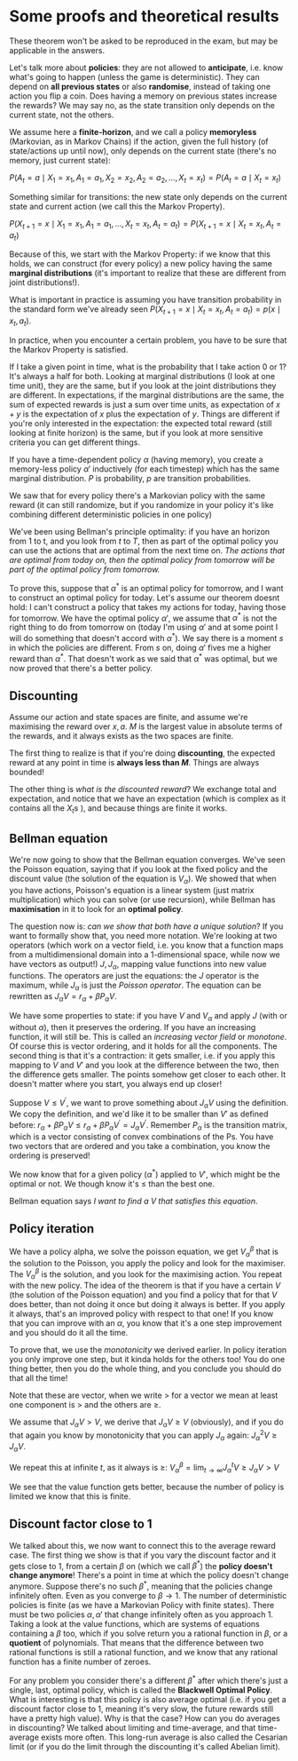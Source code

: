 # Some proofs and theoretical results

These theorem won't be asked to be reproduced in the exam, but may be applicable in the answers.

Let's talk more about **policies**: they are not allowed to **anticipate**, i.e. know what's going to happen (unless the game is deterministic). They can depend on **all previous states** or also **randomise**, instead of taking one action you flip a coin. Does having a memory on previous states increase the rewards? We may say no, as the state transition only depends on the current state, not the others. 

We assume here a **finite-horizon**, and we call a policy **memoryless** (Markovian, as in Markov Chains) if the action, given the full history (of state/actions up until now), only depends on the current state (there's no memory, just current state):

$P\left(A_{t}=a \mid X_{1}=x_{1}, A_{1}=a_{1}, X_{2}=x_{2}, A_{2}=a_{2}, \ldots, X_{t}=x_{t}\right)=P\left(A_{t}=a \mid X_{t}=x_{t}\right)$

Something similar for transitions: the new state only depends on the current state and current action (we call this the Markov Property). 

$P\left(X_{t+1}=x \mid X_{1}=x_{1}, A_{1}=a_{1}, \ldots, X_{t}=x_{t}, A_{t}=a_{t}\right)=P\left(X_{t+1}=x \mid X_{t}=x_{t}, A_{t}=a_{t}\right)$

Because of this, we start with the Markov Property: if we know that this holds, we can construct (for every policy) a new policy having the same **marginal distributions** (it's important to realize that these are different from joint distributions!).

What is important in practice is assuming you have transition probability in the standard form we've already seen $P\left(X_{t+1}=x \mid X_{t}=x_{t}, A_{t}=a_{t}\right)=p\left(x \mid x_{t}, a_{t}\right)$.

In practice, when you encounter a certain problem, you have to be sure that the Markov Property is satisfied.

If I take a given point in time, what is the probability that I take action 0 or 1? It's always a half for both. Looking at marginal distributions (I look at one time unit), they are the same, but if you look at the joint distributions they are different. In expectations, if the marginal distributions are the same, the sum of expected rewards is just a sum over time units, as expectation of $x+y$ is the expectation of $x$ plus the expectation of $y$. Things are different if you're only interested in the expectation: the expected total reward (still looking at finite horizon) is the same, but if you look at more sensitive criteria you can get different things. 

If you have a time-dependent policy $\alpha$ (having memory), you create a memory-less policy $\alpha'$ inductively (for each timestep) which has the same marginal distribution. $P$ is probability, $p$ are transition probabilities. 

We saw that for every policy there's a Markovian policy with the same reward (it can still randomize, but if you randomize in your policy it's like combining different deterministic policies in one policy)

We've been using Bellman's principle optimality: if you have an horizon from 1 to t, and you look from $t$ to $T$, then as part of the optimal policy you can use the actions that are optimal from the next time on. *The actions that are optimal from today on, then the optimal policy from tomorrow will be part of the optimal policy from tomorrow.*

To prove this, suppose that $\alpha^*$ is an optimal policy for tomorrow, and I want to construct an optimal policy for today. Let's assume our theorem doesnt hold: I can't construct a policy that takes my actions for today, having those for tomorrow. We have the optimal policy $\alpha'$, we assume that $\alpha^*$ is not the right thing to do from tomorrow on (today I'm using $\alpha'$ and at some point I will do something that doesn't accord with $\alpha^*$). We say there is a moment $s$ in which the policies are different. From $s$ on, doing $\alpha'$ fives me a higher reward than $\alpha^*$. That doesn't work as we said that $\alpha^*$ was optimal, but we now proved that there's a better policy.

## Discounting

Assume our action and state spaces are finite, and assume we're maximising the reward over $x,a$. $M$ is the largest value in absolute terms of the rewards, and it always exists as the two spaces are finite. 

The first thing to realize is that if you're doing **discounting**, the expected reward at any point in time is **always less than $M$**. Things are always bounded!

The other thing is *what is the discounted reward*? We exchange total and expectation, and notice that we have an expectation (which is complex as it contains all the $X_t$s ), and because things are finite it works. 

## Bellman equation

We're now going to show that the Bellman equation converges. We've seen the Poisson equation, saying that if you look at the fixed policy and the discount value (the solution of the equation is $V_\alpha$). We showed that when you have actions, Poisson's equation is a linear system (just matrix multiplication) which you can solve (or use recursion), while Bellman has **maximisation** in it to look for an **optimal policy**.

The question now is: *can we show that both have a unique solution*? If you want to formally show that, you need more notation. We're looking at two operators (which work on a vector field, i.e. you know that a function maps from a multidimensional domain into a 1-dimensional space, while now we have vectors as output!) $J, J_\alpha$, mapping value functions into new value functions. The operators are just the equations: the $J$ operator is the maximum, while $J_\alpha$ is just the *Poisson operator*. The equation can be rewritten as $J_\alpha V = r_\alpha + \beta P_\alpha V$.

We have some properties to state: if you have $V$ and $V_\alpha$ and apply $J$ (with or without $\alpha$), then it preserves the ordering. If you have an increasing function, it will still be. This is called an *increasing vector field* or *monotone*. Of course this is vector ordering, and it holds for all the components. The second thing is that it's a contraction: it gets smaller, i.e. if you apply this mapping to $V$ and $V'$ and you look at the difference between the two, then the difference gets smaller. The points somehow get closer to each other. It doesn't matter where you start, you always end up closer!

Suppose $V \leq V^{\prime}$, we want to prove something about $J_\alpha V$ using the definition. We copy the definition, and we'd like it to be smaller than $V'$ as defined before: $r_{\alpha}+\beta P_{\alpha} V \leq r_{\alpha}+\beta P_{\alpha} V^{\prime}=J_{\alpha} V^{\prime}$. Remember $P_\alpha$ is the transition matrix, which is a vector consisting of convex combinations of the Ps. You have two vectors that are ordered and you take a combination, you know the ordering is preserved!

We now know that for a given policy ($\alpha^*$) applied to $V'$, which might be the optimal or not. We though know it's $\le$ than the best one. 

Bellman equation says *I want to find a V that satisfies this equation*. 

## Policy iteration

We have a policy alpha, we solve the poisson equation, we get $V_\alpha^\beta$ that is the solution to the Poisson, you apply the policy and look for the maximiser. The $V_\alpha^\beta$ is the solution, and you look for the maximising action. You repeat with the new policy. The idea of the theorem is that if you have a certain $V$ (the solution of the Poisson equation) and you find a policy that for that $V$ does better, than not doing it once but doing it always is better. If you apply it always, that's an improved policy with respect to that one! If you know that you can improve with an $\alpha$, you know that it's a one step improvement and you should do it all the time. 

To prove that, we use the *monotonicity* we derived earlier. In policy iteration you only improve one step, but it kinda holds for the others too! You do one thing better, then you do the whole thing, and you conclude you should do that all the time!

Note that these are vector, when we write $>$ for a vector we mean at least one component is $>$ and the others are $\ge$.

We assume that $J_\alpha V > V$, we derive that $J_\alpha V \ge V$ (obviously), and if you do that again you know by monotonicity that you can apply $J_\alpha$ again: $J_{\alpha}^{2} V \geq J_{\alpha} V$.

We repeat this at infinite $t$, as it always is $\ge$: $V_{\alpha}^{\beta}=\lim _{t \rightarrow \infty} J_{\alpha}^{t} V \geq J_{\alpha} V>V$

We see that the value function gets better, because the number of policy is limited we know that this is finite.

## Discount factor close to 1

We talked about this, we now want to connect this to the average reward case. The first thing we show is that if you vary the discount factor and it gets close to 1, from a certain $\beta$ on (which we call $\beta^*$) the **policy doesn't change anymore**! There's a point in time at which the policy doesn't change anymore. Suppose there's no such $\beta^*$, meaning that the policies change infinitely often. Even as you converge to $\beta\rightarrow 1$. The number of deterministic policies is finite (as we have a Markovian Policy with finite states). There must be two policies $\alpha, \alpha'$ that change infinitely often as you approach 1. Taking a look at the value functions, which are systems of equations containing a $\beta$ too, which if you solve return you a rational function in $\beta$, or a **quotient** of polynomials. That means that the difference between two rational functions is still a rational function, and we know that any rational function has a finite number of zeroes. 

For any problem you consider there's a different $\beta^*$ after which there's just a single, last, optimal policy, which is called the **Blackwell Optimal Policy**. What is interesting is that this policy is also average optimal (i.e. if you get a discount factor close to 1, meaning it's very slow, the future rewards still have a pretty high value). Why is that the case? How can you do averages in discounting? We talked about limiting and time-average, and that time-average exists more often. This long-run average is also called the Cesarian limit (or if you do the limit through the discounting it's called Abelian limit). 